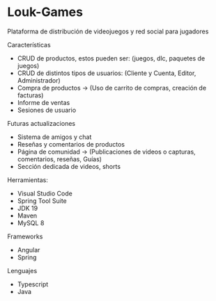 # Louk-Games
Plataforma de distribución de videojuegos y red social para jugadores

Características
- CRUD de productos, estos pueden ser:
  (juegos, dlc, paquetes de juegos)
- CRUD de distintos tipos de usuarios:
  (Cliente y Cuenta, Editor, Administrador)
- Compra de productos ->
  (Uso de carrito de compras, creación de facturas)
- Informe de ventas
- Sesiones de usuario

Futuras actualizaciones
- Sistema de amigos y chat
- Reseñas y comentarios de productos
- Página de comunidad ->
  (Publicaciones de videos o capturas, comentarios, reseñas, Guías)
- Sección dedicada de videos, shorts 

Herramientas: 
- Visual Studio Code
- Spring Tool Suite
- JDK 19
- Maven
- MySQL 8

Frameworks
- Angular
- Spring 

Lenguajes
- Typescript
- Java
